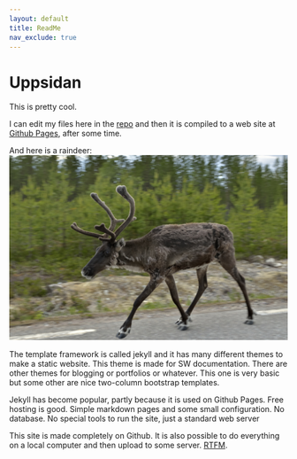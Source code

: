 ```yaml
---
layout: default
title: ReadMe
nav_exclude: true
---
```


# Uppsidan

This is pretty cool.

I can edit my files here in the [repo](https://github.com/Uppsidan/Uppsidan.github.io) and then it is compiled to a web site at 
[Github Pages](https://uppsidan.github.io/), after some time.

And here is a raindeer:
![raindeer](20150713_185711_4672.jpg)

The template framework is called jekyll and it has many different themes to make a static website. This theme is made for SW documentation. There are other themes for blogging or portfolios or whatever. This one is very basic but some other are nice two-column bootstrap templates.

Jekyll has become popular, partly because it is used on Github Pages. Free hosting is good. Simple markdown pages and some small configuration. No database. No special tools to run the site, just a standard web server

This site is made completely on Github. It is also possible to do everything on a local computer and then upload to some server.
[RTFM](https://jekyllrb.com).

